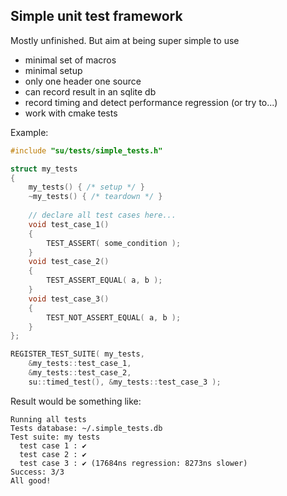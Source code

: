 ## Simple unit test framework

Mostly unfinished. But aim at being super simple to use
- minimal set of macros
- minimal setup
- only one header one source
- can record result in an sqlite db
- record timing and detect performance regression (or try to...)
- work with cmake tests

Example:
```C++
#include "su/tests/simple_tests.h"

struct my_tests
{
	my_tests() { /* setup */ }
	~my_tests() { /* teardown */ }
	
	// declare all test cases here...
	void test_case_1()
	{
		TEST_ASSERT( some_condition );
	}
	void test_case_2()
	{
		TEST_ASSERT_EQUAL( a, b );
	}
	void test_case_3()
	{
		TEST_NOT_ASSERT_EQUAL( a, b );
	}
};

REGISTER_TEST_SUITE( my_tests,
	&my_tests::test_case_1,
	&my_tests::test_case_2,
	su::timed_test(), &my_tests::test_case_3 );
```

Result would be something like:

```
Running all tests
Tests database: ~/.simple_tests.db
Test suite: my tests
  test case 1 : ✔
  test case 2 : ✔
  test case 3 : ✔ (17684ns regression: 8273ns slower)
Success: 3/3
All good!
```
